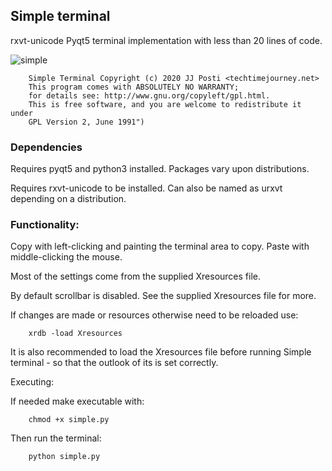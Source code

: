 

## Simple terminal

rxvt-unicode Pyqt5 terminal implementation with less than 20 lines of code.

![simple](https://user-images.githubusercontent.com/29865797/71637276-61015980-2c47-11ea-8f18-fbb615124c14.jpg)



		Simple Terminal Copyright (c) 2020 JJ Posti <techtimejourney.net> 
		This program comes with ABSOLUTELY NO WARRANTY; 
		for details see: http://www.gnu.org/copyleft/gpl.html. 
		This is free software, and you are welcome to redistribute it under 
		GPL Version 2, June 1991")


### Dependencies

Requires pyqt5 and python3 installed. Packages vary upon distributions.

Requires rxvt-unicode to be installed. Can also be named as urxvt depending on a distribution.


### Functionality: 

Copy with left-clicking and painting the terminal area to copy. Paste with middle-clicking the mouse.
	 
Most of the settings come from the supplied Xresources file. 
		
By default scrollbar is disabled. See the supplied Xresources file for more.

		
If changes are made or resources otherwise need to be reloaded use: 

		xrdb -load Xresources

It is also recommended to load the Xresources file before running Simple terminal - so that the outlook of its is set correctly. 


Executing:

If needed make executable with:
		
		chmod +x simple.py

Then run the terminal:

		python simple.py
